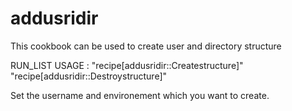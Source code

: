# addusridir

This cookbook can be used to create user and directory structure

RUN_LIST USAGE : "recipe[addusridir::Createstructure]"
                 "recipe[addusridir::Destroystructure]"

Set the username and environement which you want to create.